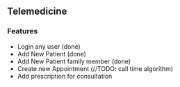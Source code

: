 ## Telemedicine

### Features
* Login any user (done)
* Add New Patient (done)
* Add New Patient family member (done)
* Create new Appointment (//TODO: call time algorithm)
* Add prescription for consultation